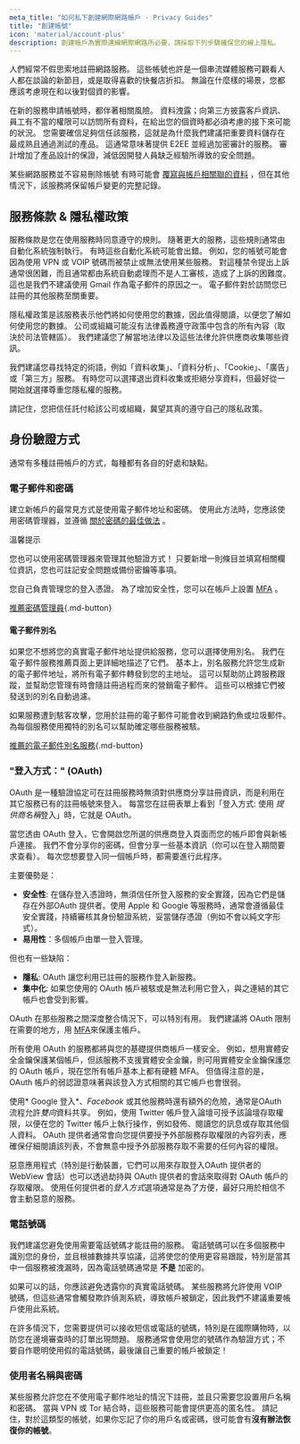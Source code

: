 ```yaml
---
meta_title: "如何私下創建網際網路帳戶 - Privacy Guides"
title: "創建帳號"
icon: 'material/account-plus'
description: 創建帳戶為實際連線網際網路所必要，請採取下列步驟確保您的線上隱私。
---
```


人們經常不假思索地註冊網路服務。 這些帳號也許是一個串流媒體服務可觀看人人都在談論的新節目，或是取得喜歡的快餐店折扣。 無論在什麼樣的場景，您都應該考慮現在和以後對個資的影響。

在新的服務申請帳號時，都伴著相關風險。 資料洩露；向第三方披露客戶資訊、員工有不當的權限可以訪問所有資料，在給出您的個資時都必須考慮的接下來可能的狀況。 您需要確信足夠信任該服務，這就是為什麼我們建議把重要資料儲存在最成熟且通過測試的產品。 這通常意味著提供 E2EE 並經過加密審計的服務。 審計增加了產品設計的保證，減低因開發人員缺乏經驗所導致的安全問題。

某些網路服務並不容易刪除帳號 有時可能會 [覆寫與帳戶相關聯的資料](account-deletion.md#overwriting-account-information) ，但在其他情況下，該服務將保留帳戶變更的完整記錄。

## 服務條款 & 隱私權政策

服務條款是您在使用服務時同意遵守的規則。 隨著更大的服務，這些規則通常由自動化系統強制執行。 有時這些自動化系統可能會出錯。 例如，您的帳號可能會因為使用 VPN 或 VOIP 號碼而被禁止或無法使用某些服務。 對這種禁令提出上訴通常很困難，而且通常都由系統自動處理而不是人工審核，造成了上訴的困難度。 這也是我們不建議使用 Gmail 作為電子郵件的原因之一。 電子郵件對於訪問您已註冊的其他服務至關重要。

隱私權政策是該服務表示他們將如何使用您的數據，因此值得閱讀，以便您了解如何使用您的數據。 公司或組織可能沒有法律義務遵守政策中包含的所有內容（取決於司法管轄區）。 我們建議您了解當地法律以及這些法律允許供應商收集哪些資訊。

我們建議您尋找特定的術語，例如「資料收集」、「資料分析」、「Cookie」、「廣告」或「第三方」服務。 有時您可以選擇退出資料收集或拒絕分享資料，但最好從一開始就選擇尊重您隱私權的服務。

請記住，您把信任託付給該公司或組織，冀望其真的遵守自己的隱私政策。

## 身份驗證方式

通常有多種註冊帳戶的方式，每種都有各自的好處和缺點。

### 電子郵件和密碼

建立新帳戶的最常見方式是使用電子郵件地址和密碼。 使用此方法時，您應該使用密碼管理器，並遵循 [關於密碼的最佳做法](passwords-overview.md) 。

<div class="admonition tip" markdown>
<p class="admonition-title">溫馨提示</p>

您也可以使用密碼管理器來管理其他驗證方式！ 只要新增一則條目並填寫相關欄位資訊，您也可註記安全問題或備份密鑰等事項。

</div>

您自己負責管理您的登入憑證。 為了增加安全性，您可以在帳戶上設置 [MFA](multi-factor-authentication.md) 。

[推薦密碼管理員](../passwords.md ""){.md-button}

#### 電子郵件別名

如果您不想將您的真實電子郵件地址提供給服務，您可以選擇使用別名。 我們在電子郵件服務推薦頁面上更詳細地描述了它們。 基本上，別名服務允許您生成新的電子郵件地址，將所有電子郵件轉發到您的主地址。 這可以幫助防止跨服務跟蹤，並幫助您管理有時會隨註冊過程而來的營銷電子郵件。 這些可以根據它們被發送到的別名自動過濾。

如果服務遭到駭客攻擊，您用於註冊的電子郵件可能會收到網路釣魚或垃圾郵件。 為每個服務使用獨特的別名可以幫助確定哪些服務被駭。

[推薦的電子郵件別名服務](../email-aliasing.md ""){.md-button}

### "登入方式：" (OAuth)

OAuth 是一種驗證協定可在註冊服務時無須對供應商分享註冊資訊，而是利用在其它服務已有的註冊帳號來登入。 每當您在註冊表單上看到「登入方式: 使用 *提供商名稱*登入」時，它就是 OAuth。

當您透由 OAuth 登入，它會開啟您所選的供應商登入頁面而您的帳戶即會與新帳戶連接。 我們不會分享你的密碼，但會分享一些基本資訊（你可以在登入期間要求查看）。 每次您想要登入同一個帳戶時，都需要進行此程序。

主要優勢是：

- **安全性**: 在儲存登入憑證時，無須信任所登入服務的安全實踐，因為它們是儲存在外部OAuth 提供者。使用 Apple 和 Google 等服務時，通常會遵循最佳安全實踐，持續審核其身份驗證系統，妥當儲存憑證（例如不會以純文字形式）。
- **易用性**：多個帳戶由單一登入管理。

但也有一些缺陷：

- **隱私**: OAuth 讓您利用已註冊的服務作登入新服務。
- **集中化**: 如果您使用的 OAuth 帳戶被駭或是無法利用它登入，與之連結的其它帳戶也會受到影響。

OAuth 在那些服務之間深度整合情況下，可以特別有用。 我們建議將 OAuth 限制在需要的地方，用 [MFA](multi-factor-authentication.md)來保護主帳戶。

所有使用 OAuth 的服務都將與您的基礎提供商帳戶一樣安全。 例如，想用實體安全金鑰保護某個帳戶，但該服務不支援實體安全金鑰，則可用實體安全金鑰保護您的 OAuth 帳戶，現在您所有帳戶基本上都有硬體 MFA。 但值得注意的是，OAuth 帳戶的弱認證意味著與該登入方式相關的其它帳戶也會很弱。

使用* Google 登入*、*Facebook* 或其他服務時還有額外的危險，通常是OAuth 流程允許*雙向*資料共享。 例如，使用 Twitter 帳戶登入論壇可授予該論壇存取權限，以便在您的 Twitter 帳戶上執行操作，例如發佈、閱讀您的訊息或存取其他個人資料。 OAuth 提供者通常會向您提供要授予外部服務存取權限的內容列表，應確保仔細閱讀該列表，不會無意中授予外部服務存取不需要的任何內容的權限。

惡意應用程式（特別是行動裝置，它們可以用來存取登入OAuth 提供者的WebView 會話）也可以透過劫持與 OAuth 提供者的會話來取得對 OAuth 帳戶的存取權限。 使用任何提供者的*登入方式*選項通常是為了方便，最好只用於相信不會主動惡意的服務。

### 電話號碼

我們建議您避免使用需要電話號碼才能註冊的服務。 電話號碼可以在多個服務中識別您的身份，並且根據數據共享協議，這將使您的使用更容易跟蹤，特別是當其中一個服務被洩漏時，因為電話號碼通常是 **不是** 加密的。

如果可以的話，你應該避免透露你的真實電話號碼。 某些服務將允許使用 VOIP 號碼，但這些通常會觸發欺詐偵測系統，導致帳戶被鎖定，因此我們不建議重要帳戶使用此系統。

在許多情況下，您需要提供可以接收短信或電話的號碼，特別是在國際購物時，以防您在邊境審查時的訂單出現問題。 服務通常會使用您的號碼作為驗證方式；不要自作聰明使用假的電話號碼，最後讓自己重要的帳戶被鎖定！

### 使用者名稱與密碼

某些服務允許您在不使用電子郵件地址的情況下註冊，並且只需要您設置用戶名稱和密碼。 當與 VPN 或 Tor 結合時，這些服務可能會提供更高的匿名性。 請記住，對於這類型的帳號，如果你忘記了你的用戶名或密碼，很可能會有**沒有辦法恢復你的帳號**。
